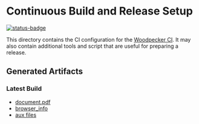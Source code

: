 # Continuous Build and Release Setup

[![status-badge](https://ci.logicalhacking.com/api/badges/Isabelle_DOF/Isabelle_DOF/status.svg)](https://ci.logicalhacking.com/Isabelle_DOF/Isabelle_DOF)

This directory contains the CI configuration for the [Woodpecker CI](https://woodpecker-ci.org/).
It may also contain additional tools and script that are useful for preparing a release.

## Generated Artifacts

### Latest Build

* [document.pdf](https://artifacts.logicalhacking.com/ci-confidential/Isabelle_DOF/Isabelle_DOF/main/latest/document.pdf)
* [browser_info](https://artifacts.logicalhacking.com/ci-confidential/Isabelle_DOF/Isabelle_DOF/main/latest/browser_info/Unsorted/Isabelle_DOF/)
* [aux files](https://artifacts.logicalhacking.com/ci-confidential/Isabelle_DOF/Isabelle_DOF/main/latest/)
